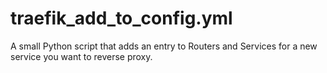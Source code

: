 # traefik_add_to_config.yml
A small Python script that adds an entry to Routers and Services for a new service you want to reverse proxy.
